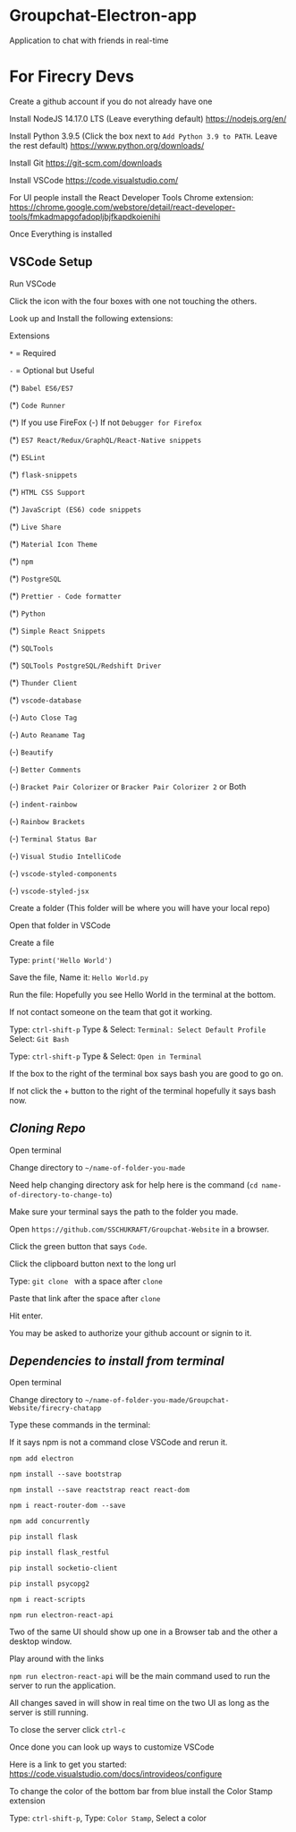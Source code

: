 # Groupchat-Electron-app
Application to chat with friends in real-time

# For Firecry Devs

Create a github account if you do not already have one

Install NodeJS 14.17.0 LTS (Leave everything default) https://nodejs.org/en/

Install Python 3.9.5 (Click the box next to `Add Python 3.9 to PATH`. Leave the rest default) https://www.python.org/downloads/

Install Git https://git-scm.com/downloads

Install VSCode https://code.visualstudio.com/

For UI people install the React Developer Tools Chrome extension: https://chrome.google.com/webstore/detail/react-developer-tools/fmkadmapgofadopljbjfkapdkoienihi

Once Everything is installed

## VSCode Setup

Run VSCode

Click the icon with the four boxes with one not touching the others. 

Look up and Install the following extensions:

Extensions

`*` = Required

`-` = Optional but Useful

(*) `Babel ES6/ES7`

(*) `Code Runner`

(*) If you use FireFox (-) If not `Debugger for Firefox`

(*) `ES7 React/Redux/GraphQL/React-Native snippets`

(*) `ESLint`

(*) `flask-snippets`

(*) `HTML CSS Support`

(*) `JavaScript (ES6) code snippets`

(*) `Live Share`

(*) `Material Icon Theme`

(*) `npm`

(*) `PostgreSQL`

(*) `Prettier - Code formatter`

(*) `Python`

(*) `Simple React Snippets`

(*) `SQLTools`

(*) `SQLTools PostgreSQL/Redshift Driver`

(*) `Thunder Client`

(*) `vscode-database`

(-) `Auto Close Tag`

(-) `Auto Reaname Tag`

(-) `Beautify`

(-) `Better Comments`

(-) `Bracket Pair Colorizer` or `Bracker Pair Colorizer 2` or Both

(-) `indent-rainbow`

(-) `Rainbow Brackets`

(-) `Terminal Status Bar`

(-) `Visual Studio IntelliCode`

(-) `vscode-styled-components`

(-) `vscode-styled-jsx`

Create a folder (This folder will be where you will have your local repo)

Open that folder in VSCode

Create a file 

Type: `print('Hello World')`

Save the file, Name it: `Hello World.py`

Run the file: Hopefully you see Hello World in the terminal at the bottom.

If not contact someone on the team that got it working.

Type: `ctrl-shift-p` Type & Select: `Terminal: Select Default Profile` Select: `Git Bash`

Type: `ctrl-shift-p` Type & Select: `Open in Terminal` 

If the box to the right of the terminal box says bash you are good to go on. 

If not click the + button to the right of the terminal hopefully it says bash now.

## *Cloning Repo*

Open terminal

Change directory to `~/name-of-folder-you-made` 

Need help changing directory ask for help here is the command (`cd name-of-directory-to-change-to`)

Make sure your terminal says the path to the folder you made.

Open `https://github.com/SSCHUKRAFT/Groupchat-Website` in a browser.

Click the green button that says `Code`.

Click the clipboard button next to the long url

Type: `git clone ` with a space after `clone`

Paste that link after the space after `clone`

Hit enter.

You may be asked to authorize your github account or signin to it.

## *Dependencies to install from terminal*

Open terminal 

Change directory to `~/name-of-folder-you-made/Groupchat-Website/firecry-chatapp`

Type these commands in the terminal: 

If it says npm is not a command close VSCode and rerun it.

`npm add electron`

`npm install --save bootstrap`

`npm install --save reactstrap react react-dom`

`npm i react-router-dom --save`

`npm add concurrently`

`pip install flask`

`pip install flask_restful`

`pip install socketio-client`

`pip install psycopg2`

`npm i react-scripts`

`npm run electron-react-api`


Two of the same UI should show up one in a Browser tab and the other a desktop window.

Play around with the links

`npm run electron-react-api` will be the main command used to run the server to run the application. 

All changes saved in will show in real time on the two UI as long as the server is still running.

To close the server click `ctrl-c`

Once done you can look up ways to customize VSCode

Here is a link to get you started: https://code.visualstudio.com/docs/introvideos/configure

To change the color of the bottom bar from blue install the Color Stamp extension 

Type: `ctrl-shift-p`, Type: `Color Stamp`, Select a color

